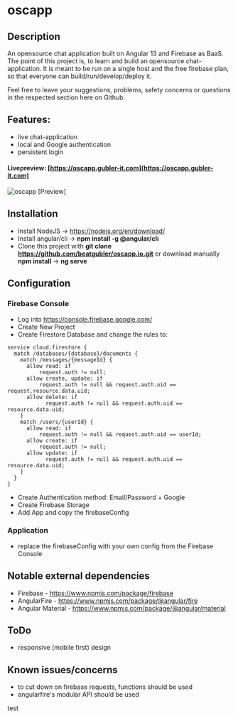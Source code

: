 # oscapp

## Description
An opensource chat application built on Angular 13 and Firebase as BaaS.
The point of this project is, to learn and build an opensource chat-application.
It is meant to be run on a single host and the free firebase plan, so that everyone can build/run/develop/deploy it.

Feel free to leave your suggestions, problems, safety concerns or questions in the respected section here on Github.

## Features:
* live chat-application
* local and Google authentication
* persistent login

#### Livepreview: [https://oscapp.gubler-it.com](https://oscapp.gubler-it.com)

![oscapp [Preview]](https://i.imgur.com/TBkVqF5.png)

## Installation
* Install NodeJS -> https://nodejs.org/en/download/
* Install angular/cli -> **npm install -g @angular/cli**
* Clone this project with **git clone https://github.com/beatgubler/oscapp.io.git** or download manually
**npm install** -> **ng serve**

## Configuration
### Firebase Console
* Log into https://console.firebase.google.com/
* Create New Project
* Create Firestore Database and change the rules to:
```
service cloud.firestore {
  match /databases/{database}/documents {
    match /messages/{messageId} {
      allow read: if
          request.auth != null;
      allow create, update: if
          request.auth != null && request.auth.uid == request.resource.data.uid;
      allow delete: if
      		request.auth != null && request.auth.uid == resource.data.uid;
    }
    match /users/{userId} {
      allow read: if
          request.auth != null && request.auth.uid == userId;
      allow create: if
          request.auth != null;
      allow update: if
      		request.auth != null && request.auth.uid == resource.data.uid;
    }
  }
}
```
* Create Authentication method: Email/Password + Google
* Create Firebase Storage
* Add App and copy the firebaseConfig
### Application
* replace the firebaseConfig with your own config from the Firebase Console

## Notable external dependencies
* Firebase - https://www.npmjs.com/package/firebase
* AngularFire - https://www.npmjs.com/package/@angular/fire
* Angular Material - https://www.npmjs.com/package/@angular/material

## ToDo
* responsive (mobile first) design

## Known issues/concerns
* to cut down on firebase requests, functions should be used
* angularfire's modular API should be used

test